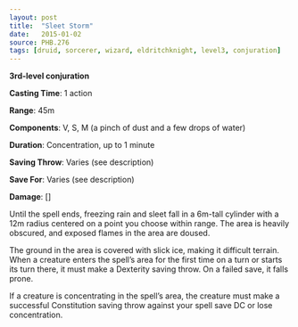 ```yaml
---
layout: post
title:  "Sleet Storm"
date:   2015-01-02
source: PHB.276
tags: [druid, sorcerer, wizard, eldritchknight, level3, conjuration]
---
```


**3rd-level conjuration**

**Casting Time**: 1 action

**Range**: 45m

**Components**: V, S, M (a pinch of dust and a few drops of water)

**Duration**: Concentration, up to 1 minute

**Saving Throw**: Varies (see description)

**Save For**: Varies (see description)

**Damage**: []

Until the spell ends, freezing rain and sleet fall in a 6m-tall cylinder with a 12m radius centered on a point you choose within range. The area is heavily obscured, and exposed flames in the area are doused.

The ground in the area is covered with slick ice, making it difficult terrain. When a creature enters the spell’s area for the first time on a turn or starts its turn there, it must make a Dexterity saving throw. On a failed save, it falls prone.

If a creature is concentrating in the spell’s area, the creature must make a successful Constitution saving throw against your spell save DC or lose concentration.
